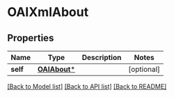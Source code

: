 # OAIXmlAbout

## Properties
Name | Type | Description | Notes
------------ | ------------- | ------------- | -------------
**self** | [**OAIAbout***](OAIAbout.md) |  | [optional] 

[[Back to Model list]](../README.md#documentation-for-models) [[Back to API list]](../README.md#documentation-for-api-endpoints) [[Back to README]](../README.md)


